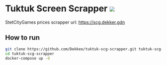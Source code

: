 Tuktuk Screen Scrapper
<a href="https://teamcity.dekker.gdn/viewType.html?buildTypeId=Tuktuk_Build&guest=1">
<img src="https://teamcity.dekker.gdn/app/rest/builds/buildType:(id:Tuktuk_Build)/statusIcon"/>
</a>
===============
StetCityGames prices scrapper
url: https://scg.dekker.gdn

How to run
-------------
```bash
git clone https://github.com/Dekkee/tuktuk-scg-scrapper.git tuktuk-scg-scrapper
cd tuktuk-scg-scrapper
docker-compose up -d
```
